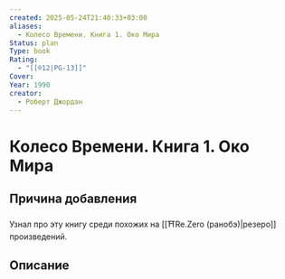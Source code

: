 ```yaml
---
created: 2025-05-24T21:40:33+03:00
aliases:
  - Колесо Времени. Книга 1. Око Мира
Status: plan
Type: book
Rating:
  - "[[®️12|PG-13]]"
Cover:
Year: 1990
creator:
  - Роберт Джордан
---
```


# Колесо Времени. Книга 1. Око Мира








## Причина добавления

Узнал про эту книгу среди похожих на [[⛩️Re.Zero (ранобэ)|резеро]] произведений.


## Описание


